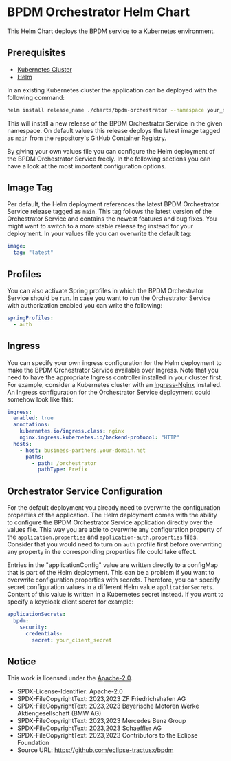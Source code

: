 # BPDM Orchestrator Helm Chart

This Helm Chart deploys the BPDM service to a Kubernetes environment.

## Prerequisites

* [Kubernetes Cluster](https://kubernetes.io)
* [Helm](https://helm.sh/docs/)

In an existing Kubernetes cluster the application can be deployed with the following command:

```bash
helm install release_name ./charts/bpdm-orchestrator --namespace your_namespace -f /path/to/my_release-values.yaml
```

This will install a new release of the BPDM Orchestrator Service in the given namespace.
On default values this release deploys the latest image tagged as `main` from the repository's GitHub Container Registry.

By giving your own values file you can configure the Helm deployment of the BPDM Orchestrator Service freely.
In the following sections you can have a look at the most important configuration options.

## Image Tag

Per default, the Helm deployment references the latest BPDM Orchestrator Service release tagged as `main`.
This tag follows the latest version of the Orchestrator Service and contains the newest features and bug fixes.
You might want to switch to a more stable release tag instead for your deployment.
In your values file you can overwrite the default tag:

```yaml
image:
  tag: "latest"
```

## Profiles

You can also activate Spring profiles in which the BPDM Orchestrator Service should be run.
In case you want to run the Orchestrator Service with authorization enabled you can write the following:

```yaml
springProfiles:
  - auth
```

## Ingress

You can specify your own ingress configuration for the Helm deployment to make the BPDM Orchestrator Service available over Ingress.
Note that you need to have the appropriate Ingress controller installed in your cluster first.
For example, consider a Kubernetes cluster with an [Ingress-Nginx](https://kubernetes.github.io/ingress-nginx/) installed.
An Ingress configuration for the Orchestrator Service deployment could somehow look like this:

```yaml
ingress:
  enabled: true
  annotations:
    kubernetes.io/ingress.class: nginx
    nginx.ingress.kubernetes.io/backend-protocol: "HTTP"
  hosts:
    - host: business-partners.your-domain.net
      paths:
        - path: /orchestrator
          pathType: Prefix
```

## Orchestrator Service Configuration

For the default deployment you already need to overwrite the configuration properties of the application.
The Helm deployment comes with the ability to configure the BPDM Orchestrator Service application directly over the values file.
This way you are able to overwrite any configuration property of the `application.properties` and `application-auth.properties` files.
Consider that you would need to turn on `auth` profile first before overwriting any property in the corresponding properties file could take
effect.

Entries in the "applicationConfig" value are written directly to a configMap that is part of the Helm deployment.
This can be a problem if you want to overwrite configuration properties with secrets.
Therefore, you can specify secret configuration values in a different Helm value `applicationSecrets`.
Content of this value is written in a Kubernetes secret instead.
If you want to specify a keycloak client secret for example:

```yaml
applicationSecrets:
  bpdm:
    security:
      credentials:
        secret: your_client_secret
```

## Notice

This work is licensed under the [Apache-2.0](https://www.apache.org/licenses/LICENSE-2.0).

- SPDX-License-Identifier: Apache-2.0
- SPDX-FileCopyrightText: 2023,2023 ZF Friedrichshafen AG
- SPDX-FileCopyrightText: 2023,2023 Bayerische Motoren Werke Aktiengesellschaft (BMW AG)
- SPDX-FileCopyrightText: 2023,2023 Mercedes Benz Group
- SPDX-FileCopyrightText: 2023,2023 Schaeffler AG
- SPDX-FileCopyrightText: 2023,2023 Contributors to the Eclipse Foundation
- Source URL: https://github.com/eclipse-tractusx/bpdm
